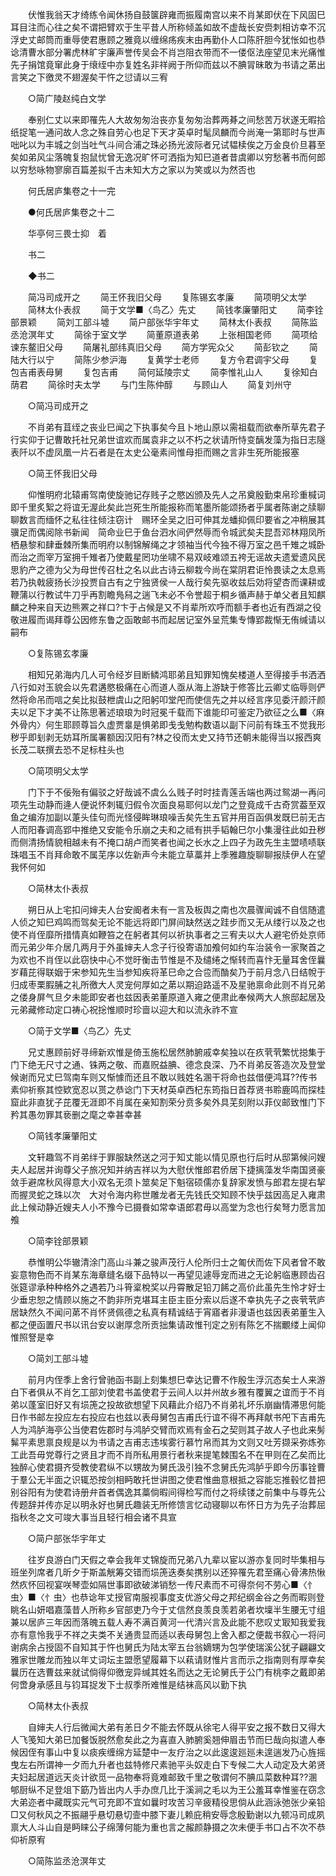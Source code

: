 <!-- { "loadSidebar": true } -->
　　伏惟我翁天才绮练令闻休扬自鼓箧辟雍而振履南宫以来不肖某即伏在下风固巳耳目注而心往之矣不谓把臂欢于生平昔人所称倾盖如故不虚哉长安赍刺相访幸不沉浮史丈邮筒而重辱使君惠顾之雅竟以缠绵疡疾末由再勤仆人口陈肝胆今犹怅如也恭谂清曹水部分署虎林旷宇廉声誉传吴会不肖岂阻衣带而不一偻伛法座望见末光痛惟先子捐馆竟窜此身于缞绖中亦复姓名非祥阙于所仰而兹以不腆冐昧敢为书请之苐出言笑之下徼灵不翅渥矣干忤之愆请以三宥 

　　○简广陵赵纯白文学 

　　奉别仁丈以来即罹先人大故匆匆治丧亦复匆匆治葬两朞之间愁苦万状遂无暇拾纸捉笔一通问故人念之殊自劳心也足下天才英卓时髦凤麟而今尚淹一第耶时与世声咄叱以为丰城之剑当吐气斗间合浦之珠必扬光波际者兄试韫椟俟之万金良价旦暮至矣如弟风尘落魄复抱鼠忧曾无逸况旷怀可洒指为知巳道者昔虞卿以穷愁著书而何郎以穷愁咏物寥廓百篇差拟千古未知大方之家以为笑或以为然否也 

　　何氏居庐集卷之十一完 

　　●何氏居庐集卷之十二 

　　华亭何三畏士抑　着 

　　书二 

　　◆书二 

　　简冯司成开之 
　　简王怀我旧父母 
　　复陈锡玄孝廉 
　　简项明父太学 
　　简林太仆表叔 
　　简于文学■〈鸟乙〉先丈 
　　简钱孝廉肇阳丈 
　　简李铨部景颖 
　　简刘工部斗墟 
　　简户部张华宇年丈 
　　简林太仆表叔 
　　简陈监丞沧溟年丈 
　　简徐于室文学 
　　简董原道表弟 
　　上张相国老师 
　　简项给谏东鳌旧父母 
　　简屠礼部纬真旧父母 
　　简方学宪众父 
　　简彭钦之 
　　简陆大行以宁 
　　简陈少参沪海 
　　复黄学士老师 
　　复方令君调宇父母 
　　复包吉甫表母舅 
　　复包吉甫 
　　简何延陵宗丈 
　　简李惟礼山人 
　　复徐知白荫君 
　　简徐时夫太学 
　　与门生陈仲醇 
　　与顾山人 
　　简复刘州守 

　　○简冯司成开之 

　　不肖弟有苴绖之丧业巳闻之下执事矣今且卜地山原以需祖载而欲奉所草先君子行实仰于记曹敢托社兄弟世谊欢而属袁非之以不朽之状请所恃变醨发藻为指日志隧表阡以不虚凤凰一片石者是在太史公毫素间惟母拒而赐之言非生死所能报塞 

　　○简王怀我旧父母 

　　仰惟明府北辕甫驾南使旋驰记存贱子之愍凶颁及先人之吊奠殷勤束帛珍重椷词即千里炙絮之将谊无渥此矣此岂死生所能报称而笔墨所能颂扬者乎属者陈谢之牍聊聊数言而缅怀之私往往倾注窃计　赐环全吴之旧可伸其龙蟠抑佩印要省之冲稍展其骥足而偶阅除书新闻　简命业巳于鱼台泗水间俨然辱而令城武矣夫昆吾邓林翔凤所栖悬黎和肆垂棘所集而明府以制锦解绳之才领袖当代今独不得万室之邑千雉之城卧而治之而宰万室拥千雉者乃使戴星罔功坐啸不易双岐难颂五袴无谣故夫遗爱遗风民思豹产之德为父为母世传召杜之名以此古诗云柳栽今尚在棠阴君讵怜畏读之太息焉若乃执戟疲扬长沙投贾自古有之宁独贤侯一人哉行矣先驱收兹后効将望杏而课耕或鞭蒲以行教试牛刀乎再割瞻鳬舄之遄飞未必不令誉超于桐乡循声赫于单父者且知麒麟之种来自天边熊罴之祥口?卞于占候是又不肖辈所欢呼而额手者也近有西湖之役敬进履而谒拜尊公因修东鲁之函敢邮书而起居记室外呈荒集专慱郢裁惭无侑缄请以嗣布 

　　○复陈锡玄孝廉 

　　相知兄弟海内几人可令经岁目断鳞鸿耶弟且知罪知愧矣楼道人至得接手书洒洒八行如对玉貌会以先君遘愍极痛在心而道人亟从海上游缺于修答比云卿丈临辱则俨然将命吊而唁之矣比拟鼓枻虞山之阳躬叩堂戺而使信先之并以经言序见委汗颜汗颜夫以足下才美不让陈思著述琅琅为时冠冕千载而下谁能印可鉴定乃欲征之么■〈麻外骨内〉何生耶顾尊旨久虚贾辠是惧弟即戋戋勉构数语以副下问前有珠玉不觉我形秽乎即刬剥无妨耳所属署额因汉阳有?林之役而太史又持节还朝未能得当以报西爽长茂二联撰去恐不足标柱头也 

　　○简项明父太学 

　　门下于不佞殆有偏驳之好哉诚不虞么么贱子时时挂青莲舌端也两过鸳湖一再问项先生动静而逄人便说怀刺辄归假令次面良易耶何以龙门之登竟成千古奇赏葢至双鱼之编洊加副以萐头佳句而光怪侵眸琳琅噪舌矣先生五官并用百函俱发既巳前无古人而阳春调高郢中推绝又安能令乐崩之夫和之祗有拱手韬翰巳尔小集漫往此如丑秽而侧清扬情貌相越未有不掩口胡卢而笑者也闻之长水之上四子为政先生主盟啧啧联珠唱玉不肖拜命敢不属芜序以佐新声今未能立草藁并上季雅趣旋聊聊报牍伊人在望我怀何如 

　　○简林太仆表叔 

　　朔日从上宅扣问婶夫人台安阍者未有一言及板舆之南也次晨骤闻诚不自信随遣人侦之知巳鸡鸣而驾矣无论不能远将即门屏间缺然送之跬步而又无从缕行以及之也使不肖侄靡所措情真如鞭笞之在躬者其何以祈执事者之三宥夫以大人避宅侨处京师而元弟少年介居几两月于外虽婶夫人念子行役寄语加飧何如约车治装令一家聚首之为欢也不肖侄以此窃快中心不觉旴衡击节惟是不及缱绻之惭转而喜忭无量耳舍侄曩岁藉芘得联姻于宋参知先生当参知疾将革巳命之合卺而酳矣乃于前月念八日结帨于归成枣栗腵脯之礼所徼大人灵宠何厚如之苐以期迫路遥不及星驰禀命此则不肖兄弟之偻身屏气旦夕未能即安者也兹因表弟董原道入雍之便肃此奉候两大人旅邸起居及元弟藏修动定口祷心祝捴惟顺时珍啬以迎大和以流永祚不宣 

　　○简于文学■〈鸟乙〉先丈 

　　兄丈惠顾前好寻缔新欢惟是倚玉施松居然肺腑戚幸矣独以在疚茕茕繁忧搃集于门下绝无尺寸之通、铢两之敬、而嘉贶益腆、德念良深、乃不肖弟反答造次及登堂候谢而兄丈巳驾南车则又惭懅而还且不敢以贱姓名溷干将命也兹借便鸿耳??传书素仰祈察其悾欵宽忍以贳之恭谂门下天材英卓西杞东筠指日首荐贤书聆鹿鸣而探桂窟此非直犹子芘覆无涯即不肖属在亲知割荣分贲多矣外具芜刻附以菲仪邮致惟门下矜其愚勿罪其亵删之麾之幸甚幸甚 

　　○简钱孝廉肇阳丈 

　　文轩趣驾不肖弟绊于罪服缺然送之河于知丈能以情见原也行后时从邸第候问嫂夫人起居并询尊父子旅况知并纳吉祥以为大慰伏惟郎君侨居下捷摛藻发华南国贤豪敛手避席秋风得意大小双名无须卜筮矣足下魁宿硕儒亦复辞家发愤与郎君左提右挈而握灵蛇之珠以次　大对令海内称世雕龙者无先钱氏交知顾不快乎兹因高足入雍肃此上候动静近嫂夫人小不豫今已摄飬如常幸语郎君毋以高堂为念也行矣弩力愿言加飧 

　　○简李铨部景颖 

　　恭惟明公华辙清涂门高山斗兼之骏声茂行人伦所归士之匍伏而佐下风者曾不敢妄意物色而不肖某东海章缝名缀下品特以一再望见遽辱宠而进之无论躬临惠顾齿召张筵谬承种种格外之遇若乃斗筲楶梲奖以丹霄散足铅刀餙之高价此虽先生怜才好士少垂忠恕之情顾以施之不韵非所克堪耳主臣主臣分索以后遂不幸执先子之丧茕茕庐居缺然久不闻问苐不肖怀贤佩德之私真有精诚结于宵寤者非漫语也兹因表弟董生入都之便函置尺书以讯台安以谢厚念所贡拙集请政惟刊定之别有陈乞不揣覼缕上闻仰惟照詧是幸 

　　○简刘工部斗墟 

　　前月内侄季上舍行曾驰函书副上刻集想巳幸达记曹不作殷生浮沉态矣士人来游白下者俱从不肖乞工部刘使君书盖使君于云间人以并州故乡雅有覆翼之谊而于不肖弟以蓬室旧好又有埙箎之投故欲想望下风藉此介绍乃不肖弟礼坏乐崩幽情滞思何能日作书邮左投应左右投应右也兹以表母舅包吉甫氏行谊不得不再拜献书戺下吉甫先人为鸿胪海亭公当使君佐郡时与鸿胪交臂而欢焉有金石之契则其子故人子也此来髣髴平素思禀良规是以为书请之吉甫志违埃雾行慕竹帛而其为文则又吐芳撷采弥炼弥工此吾毋党尊行之贤且才而不肖所私用景行者秋来提笔棘围名不在甲则在乙矣而比独醉心使君摄齐受教使君纵不以甥故为舅氏汲引独不念舅氏先鸿胪乎即今历事铨曹于羣公无半面之识辄恐按剑相眄敢托世讲图之使君惟曲意根抵之容能忘推毂忆昔把别谷阳有为使君诗册弁首者偶逸其藁倘暇间得检写而付之将续镂之前集中与尊先公传题辞并传亦足以明永好也舅氏趣装无所修馈言忆动寝聊以布怀日方为先子治葬屈指秋冬之文可竣大事当且轻行相会诸不具宣 

　　○简户部张华宇年丈 

　　往岁良游白门天假之幸会我年丈锦旋而兄弟八九辈以宦以游亦复同时毕集相与班坐列席者几昕夕于斯盖觥筹交错而埙箎迭奏矣携别以还猝罹先君至痛心骨沸热愀然疚怀回视宴咲琴壶如隔世事即欲破涕销愁一传尺素而不可得奈何不劳心■〈忄虫〉■〈忄虫〉也恭谂年丈授官南服视事度支优游父母之邦纪纲金谷之务而暇则登眺名山妍唱嘉藻昔人所称乡官部吏乃今于丈信然良羡良羡若弟者坎壈半生腰无寸组兼以居庐三年因而落魄五载人寿不满百黄河一代清兴言及此能不悲叹丈冣知我爱我亦有意怜我乎不祥之夫类不关通贵显而适以表母舅包上舍入都之便裁书叙心一将问谢病余占授固不自知其于忤也舅氏为陆太宰五台翁嫡甥为包学使瑞溪公犹子翩翩文雅家世雕龙而独以年丈词坛主盟愿望履幕下以萟请财惟片言而示之指南则有厚幸矣曩历在选曹兹来就试倘得仰徼宠异缄其姓名而达之无论舅氏于公门有桃李之戴即弟何啻身承感且与钧耳捉发下士叔季所难惟是结袜高风以勤下执 

　　○简林太仆表叔 

　　自婶夫人行后微闻大弟有恙日夕不能去怀既从徐宅人得平安之报不数日又得大人飞笺知大弟巳加餐饭脱然愈矣此之为喜直入肺腑奚翘伸眉击节而巳哉向拟遣人奉候因侄有事山中复以痰疾缠绵方延楚中一友疗治之以此逡逡廵廵未遑遄发乃心旌摇曳左右所谓神一夕而九升者也兹特修尺素驰平头奴走白下专候二大人动定及大弟贤夫妇起居道远天炎计欲觅一品物奉将竟难邮致千里之敬谓何不腆瓜菜数种耳??溷郇厨纵不足登俎下筯乃皆出内人手办庶几比于溪涧之毛以为王公羞耳幸惟鉴在窃念大弟迩者中藏既实元气可充即不宜如曩时攻苦习辛疲精役思倘从此涵泳弛张少亲铅□又何秋风之不振翮乎悬切悬切壸中膝下妻儿赖庇稍安辱念殷勤谢以九顿冯司成夙禀大人斗山自是眄睐公子绵薄何能为重也言之赧颜静摄之次未便手书口占不次不恭仰祈原宥 

　　○简陈监丞沧溟年丈 

